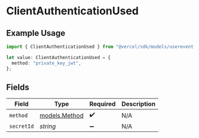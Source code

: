 # ClientAuthenticationUsed

## Example Usage

```typescript
import { ClientAuthenticationUsed } from "@vercel/sdk/models/userevent.js";

let value: ClientAuthenticationUsed = {
  method: "private_key_jwt",
};
```

## Fields

| Field                                | Type                                 | Required                             | Description                          |
| ------------------------------------ | ------------------------------------ | ------------------------------------ | ------------------------------------ |
| `method`                             | [models.Method](../models/method.md) | :heavy_check_mark:                   | N/A                                  |
| `secretId`                           | *string*                             | :heavy_minus_sign:                   | N/A                                  |